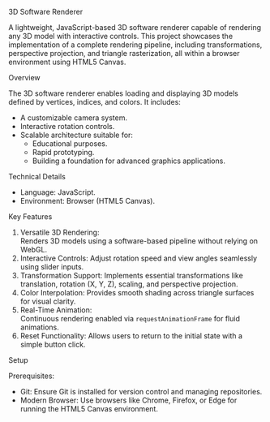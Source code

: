 3D Software Renderer

A lightweight, JavaScript-based 3D software renderer capable of rendering any 3D model with interactive controls. This project showcases the implementation of a complete rendering pipeline, including transformations, perspective projection, and triangle rasterization, all within a browser environment using HTML5 Canvas.


Overview

The 3D software renderer enables loading and displaying 3D models defined by vertices, indices, and colors. It includes:
- A customizable camera system.
- Interactive rotation controls.
- Scalable architecture suitable for:
  - Educational purposes.
  - Rapid prototyping.
  - Building a foundation for advanced graphics applications.


Technical Details
- Language: JavaScript.
- Environment: Browser (HTML5 Canvas).
  


Key Features
1. Versatile 3D Rendering:  
   Renders 3D models using a software-based pipeline without relying on WebGL.
2. Interactive Controls:
   Adjust rotation speed and view angles seamlessly using slider inputs.
3. Transformation Support: 
   Implements essential transformations like translation, rotation (X, Y, Z), scaling, and perspective projection.
4. Color Interpolation: 
   Provides smooth shading across triangle surfaces for visual clarity.
5. Real-Time Animation:  
   Continuous rendering enabled via `requestAnimationFrame` for fluid animations.
6. Reset Functionality:
   Allows users to return to the initial state with a simple button click.


Setup

Prerequisites:
- Git: Ensure Git is installed for version control and managing repositories.
- Modern Browser: Use browsers like Chrome, Firefox, or Edge for running the HTML5 Canvas environment.
